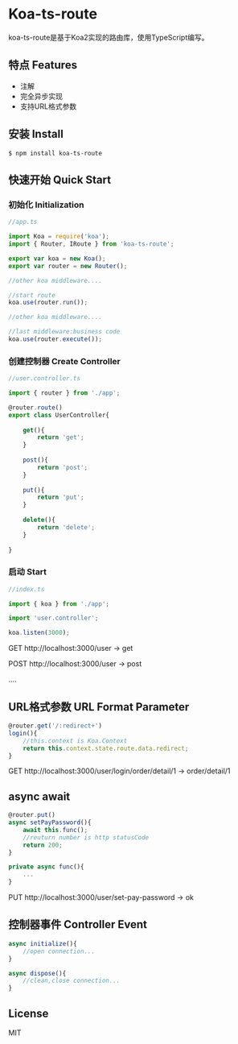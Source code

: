# Koa-ts-route

koa-ts-route是基于Koa2实现的路由库，使用TypeScript编写。

## 特点 Features

- 注解
- 完全异步实现
- 支持URL格式参数

## 安装 Install

```
$ npm install koa-ts-route
```

## 快速开始 Quick Start

### 初始化 Initialization

```js
//app.ts

import Koa = require('koa');
import { Router, IRoute } from 'koa-ts-route';

export var koa = new Koa();
export var router = new Router();

//other koa middleware....

//start route
koa.use(router.run());

//other koa middleware....

//last middleware:business code
koa.use(router.execute());

```

### 创建控制器 Create Controller

```js
//user.controller.ts

import { router } from './app';

@router.route()
export class UserController{
	
    get(){
    	return 'get';
    }
    
    post(){
    	return 'post';
    }
    
    put(){
    	return 'put';
    }
    
    delete(){
    	return 'delete';
    }
    
}
```

### 启动 Start

```js
//index.ts

import { koa } from './app';

import 'user.controller';

koa.listen(3000);

```

GET http://localhost:3000/user -> get

POST http://localhost:3000/user -> post

....

## URL格式参数 URL Format Parameter

```js
@router.get('/:redirect+')
login(){
	//this.context is Koa.Context
	return this.context.state.route.data.redirect;
}
```
GET http://localhost:3000/user/login/order/detail/1 -> order/detail/1

## async await

```js
@router.put()
async setPayPassword(){
	await this.func();
    //reuturn number is http statusCode
	return 200;
}

private async func(){
	...
}
```

PUT http://localhost:3000/user/set-pay-password -> ok

## 控制器事件 Controller Event

```js
async initialize(){
	//open connection...
}

async dispose(){
	//clean,close connection...
}
```

## License

  MIT